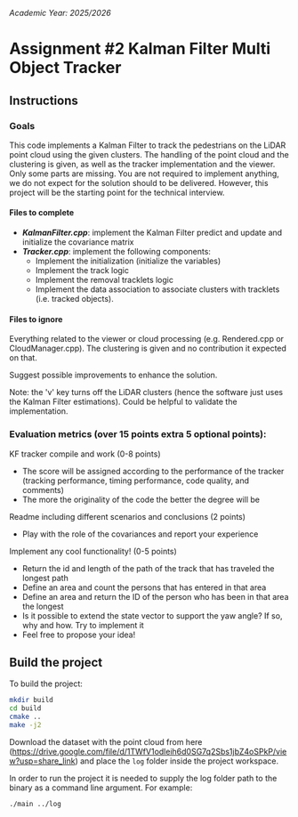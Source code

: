 *Academic Year: 2025/2026*

# Assignment #2 Kalman Filter Multi Object Tracker
## Instructions 
### Goals

This code implements a Kalman Filter to track the pedestrians on the LiDAR point cloud using the given clusters.
The handling of the point cloud and the clustering is given, as well as the tracker implementation and the viewer. 
Only some parts are missing. 
You are not required to implement anything, we do not expect for the solution should to be delivered. 
However, this project will be the starting point for the technical interview. 

#### Files to complete
- ***KalmanFilter.cpp***: implement the Kalman Filter predict and update and initialize the covariance matrix
- ***Tracker.cpp***: implement the following components: 
    - Implement the initialization (initialize the variables)
    - Implement the track logic
    - Implement the removal tracklets logic
    - Implement the data association to associate clusters with tracklets (i.e. tracked objects).
#### Files to ignore
Everything related to the viewer or cloud processing (e.g. Rendered.cpp or CloudManager.cpp). The clustering is given and no contribution it expected on that.

Suggest possible improvements to enhance the solution.

Note: the 'v' key turns off the LiDAR clusters (hence the software just uses the Kalman Filter estimations). Could be helpful to validate the implementation.

### Evaluation metrics (over 15 points extra 5 optional points): 

KF tracker compile and work (0-8 points)
- The score will be assigned according to the performance of the tracker (tracking performance, timing performance, code quality, and comments) 
- The more the originality of the code the better the degree will be

Readme including different scenarios and conclusions (2 points)
- Play with the role of the covariances and report your experience
    
Implement any cool functionality! (0-5 points)
- Return the id and length of the path of the track that has traveled the longest path
- Define an area and count the persons that has entered in that area
- Define an area and return the ID of the person who has been in that area the longest
- Is it possible to extend the state vector to support the yaw angle? If so, why and how. Try to implement it
- Feel free to propose your idea!

## Build the project 

To build the project: 
```bash
mkdir build
cd build
cmake ..
make -j2
```
Download the dataset with the point cloud from here (https://drive.google.com/file/d/1TWfV1odleih6d0SG7q2Sbs1jbZ4oSPkP/view?usp=share_link) and place the ```log``` folder inside the project workspace.


In order to run the project it is needed to supply the log folder path to the binary as a command line argument. For example:
```bash
./main ../log
```

